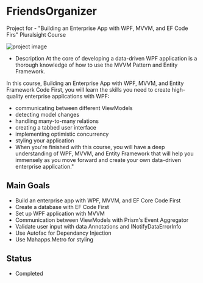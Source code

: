 # FriendsOrganizer
Project for - "Building an Enterprise App with WPF, MVVM, and EF Code Firs" Pluralsight Course

![project image](https://github.com/VeselinovStf/FriendsOrganizer/blob/main/repoImg/demoFO.bmp)

- Description
At the core of developing a data-driven WPF application is a thorough knowledge of how to use the MVVM Pattern and Entity Framework.

In this course, Building an Enterprise App with WPF, MVVM, and Entity Framework Code First, you will learn the skills you need to create high-quality enterprise applications with WPF:

- communicating between different ViewModels
- detecting model changes
- handling many-to-many relations
- creating a tabbed user interface
- implementing optimistic concurrency
- styling your application
- When you're finished with this course, you will have a deep understanding of WPF, MVVM, and Entity Framework that will help you immensely as you move forward and create your own data-driven enterprise application."

## Main Goals

- Build an enterprise app with WPF, MVVM, and EF Core Code First
- Create a database with EF Code First
- Set up WPF application with MVVM
- Communication between ViewModels with Prism's Event Aggregator
- Validate user input with data Annotations and INotifyDataErrorInfo
- Use Autofac for Dependancy Injection
- Use Mahapps.Metro for styling

## Status

- Completed
